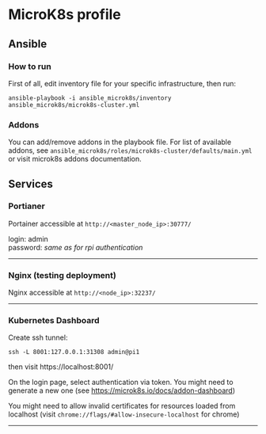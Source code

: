 # MicroK8s profile

## Ansible

### How to run

First of all, edit inventory file for your specific infrastructure, then run:

`ansible-playbook -i ansible_microk8s/inventory ansible_microk8s/microk8s-cluster.yml`

### Addons

You can add/remove addons in the playbook file. For list of available addons, see `ansible_microk8s/roles/microk8s-cluster/defaults/main.yml` or visit microk8s addons documentation.

## Services

### Portianer

Portainer accessible at `http://<master_node_ip>:30777/`

login: admin<br>
password: *same as for rpi authentication*

---

### Nginx (testing deployment)

Nginx accessible at `http://<node_ip>:32237/`

---

### Kubernetes Dashboard
Create ssh tunnel:

```
ssh -L 8001:127.0.0.1:31308 admin@pi1
```

then visit https://localhost:8001/

On the login page, select authentication via token. You might need to generate a new one (see https://microk8s.io/docs/addon-dashboard)

You might need to allow invalid certificates for resources loaded from localhost (visit `chrome://flags/#allow-insecure-localhost` for chrome)

---
